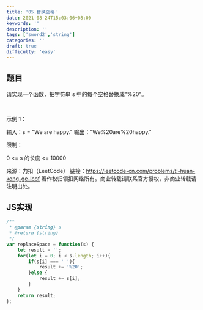 ```yaml
---
title: '05.替换空格'
date: 2021-08-24T15:03:06+08:00
keywords: ''
description: ''
tags: ['sword2','string']
categories: ''
draft: true
difficulty: 'easy'
---
```


## 题目

请实现一个函数，把字符串 s 中的每个空格替换成"%20"。

 

示例 1：

输入：s = "We are happy."
输出："We%20are%20happy."
 

限制：

0 <= s 的长度 <= 10000

来源：力扣（LeetCode）
链接：https://leetcode-cn.com/problems/ti-huan-kong-ge-lcof
著作权归领扣网络所有。商业转载请联系官方授权，非商业转载请注明出处。

## JS实现

```javascript
/**
 * @param {string} s
 * @return {string}
 */
var replaceSpace = function(s) {
	let result = '';
	for(let i = 0; i < s.length; i++){
		if(s[i] === ' '){
			result += '%20';
		}else {
			result += s[i];
		}
	}
	return result;
};
```
